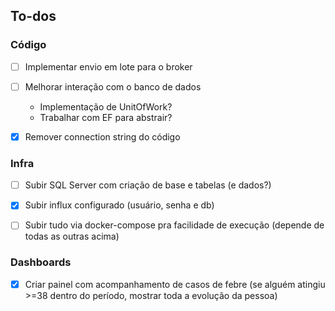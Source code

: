 ## To-dos

### Código

- [ ] Implementar envio em lote para o broker

- [ ] Melhorar interação com o banco de dados
    - Implementação de UnitOfWork?
    - Trabalhar com EF para abstrair?

- [x] Remover connection string do código


### Infra

- [ ] Subir SQL Server com criação de base e tabelas (e dados?)

- [x] Subir influx configurado (usuário, senha e db)

- [ ] Subir tudo via docker-compose pra facilidade de execução (depende de todas as outras acima)

### Dashboards

- [x] Criar painel com acompanhamento de casos de febre (se alguém atingiu >=38 dentro do período, mostrar toda a evolução da pessoa)